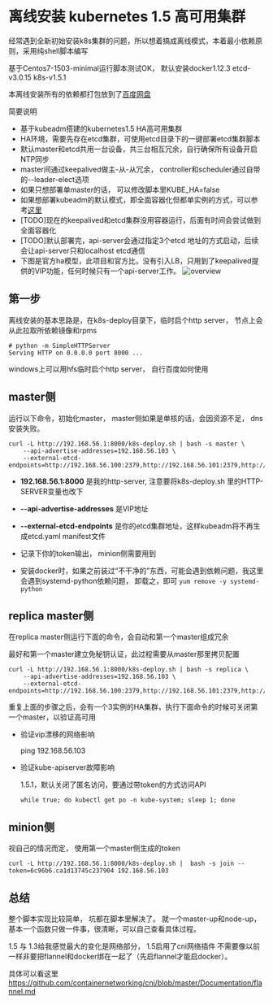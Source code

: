 # 离线安装 kubernetes 1.5 高可用集群

经常遇到全新初始安装k8s集群的问题，所以想着搞成离线模式，本着最小依赖原则，采用纯shell脚本编写

基于Centos7-1503-minimal运行脚本测试OK， 默认安装docker1.12.3 etcd-v3.0.15 k8s-v1.5.1

本离线安装所有的依赖都打包放到了[百度网盘](https://pan.baidu.com/s/1i5jusip)

简要说明

* 基于kubeadm搭建的kubernetes1.5 HA高可用集群
* HA环境，需要先存在etcd集群，可使用etcd目录下的一键部署etcd集群脚本
* 默认master和etcd共用一台设备，共三台相互冗余，自行确保所有设备开启NTP同步
* master间通过keepalived做主-从-从冗余， controller和scheduler通过自带的--leader-elect选项
* 如果只想部署单master的话， 可以修改脚本里KUBE_HA=false
* 如果想部署kubeadm的默认模式，即全面容器化但都单实例的方式，可以参考[这里](https://github.com/xiaoping378/blog/issues/5)
* [TODO]现在的keepalived和etcd集群没用容器运行，后面有时间会尝试做到全面容器化
* [TODO]默认部署完，api-server会通过指定3个etcd 地址的方式启动，后续会让api-server只和localhost etcd通信
* 下图是官方ha模型，此项目和官方比，没有引入LB，只用到了keepalived提供的VIP功能，任何时候只有一个api-server工作。
![overview](http://kubernetes.io/images/docs/ha.svg)

## 第一步
离线安装的基本思路是，在k8s-deploy目录下，临时启个http server， 节点上会从此拉取所依赖镜像和rpms

```
# python -m SimpleHTTPServer
Serving HTTP on 0.0.0.0 port 8000 ...
```

windows上可以用hfs临时启个http server， 自行百度如何使用

## master侧

运行以下命令，初始化master， master侧如果是单核的话，会因资源不足， dns安装失败。

```
curl -L http://192.168.56.1:8000/k8s-deploy.sh | bash -s master \
    --api-advertise-addresses=192.168.56.103 \
    --external-etcd-endpoints=http://192.168.56.100:2379,http://192.168.56.101:2379,http://192.168.56.102:2379
```

* **192.168.56.1:8000** 是我的http-server, 注意要将k8s-deploy.sh 里的HTTP-SERVER变量也改下

* **--api-advertise-addresses** 是VIP地址

* **--external-etcd-endpoints** 是你的etcd集群地址，这样kubeadm将不再生成etcd.yaml manifest文件

* 记录下你的token输出， minion侧需要用到

* 安装docker时，如果之前装过“不干净的”东西，可能会遇到依赖问题，我这里会遇到systemd-python依赖问题，
卸载之，即可
```yum remove -y systemd-python```

## replica master侧

在replica master侧运行下面的命令，会自动和第一个master组成冗余

最好和第一个master建立免秘钥认证，此过程需要从master那里拷贝配置
```
curl -L http://192.168.56.1:8000/k8s-deploy.sh | bash -s replica \
    --api-advertise-addresses=192.168.56.103 \
    --external-etcd-endpoints=http://192.168.56.100:2379,http://192.168.56.101:2379,http://192.168.56.102:2379
```

重复上面的步骤之后，会有一个3实例的HA集群，执行下面命令的时候可关闭第一个master，以验证高可用

* 验证vip漂移的网络影响

    ping 192.168.56.103

* 验证kube-apiserver故障影响

  1.5.1，默认关闭了匿名访问，要通过带token的方式访问API
  ```
  while true; do kubectl get po -n kube-system; sleep 1; done
  ```

## minion侧

视自己的情况而定， 使用第一个master侧生成的token

```
curl -L http://192.168.56.1:8000/k8s-deploy.sh |  bash -s join --token=6c96b6.ca1d13745c237904 192.168.56.103
```

## 总结

整个脚本实现比较简单， 坑都在脚本里解决了。
就一个master-up和node-up， 基本一个函数只做一件事，很清晰，可以自己查看具体过程。

1.5 与 1.3给我感觉最大的变化是网络部分， 1.5启用了cni网络插件
不需要像以前一样非要把flannel和docker绑在一起了（先启flannel才能启docker）。

具体可以看这里
https://github.com/containernetworking/cni/blob/master/Documentation/flannel.md
